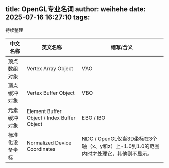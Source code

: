 title: OpenGL专业名词
author: weihehe
date: 2025-07-16 16:27:10
tags:
---
持续整理
<!--more-->

| 中文名称         | 英文名称                           | 缩写/含义 |
|------------------|------------------------------------|------|
| 顶点数组对象     | Vertex Array Object                | VAO  |
| 顶点缓冲对象     | Vertex Buffer Object               | VBO  |
| 元素缓冲对象     | Element Buffer Object / Index Buffer Object | EBO / IBO |
|标准化设备坐标|Normalized Device Coordinates|NDC / OpenGL仅当3D坐标在3个轴（x、y和z）上-1.0到1.0的范围内时才处理它，其他则不显示。 
